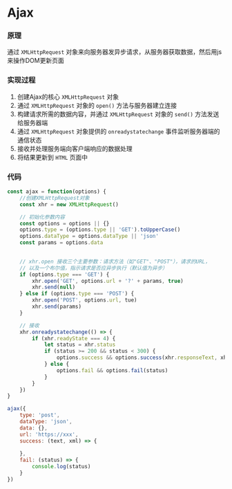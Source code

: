 # Ajax

### 原理
通过 `XMLHttpRequest` 对象来向服务器发异步请求，从服务器获取数据，然后用js来操作DOM更新页面

### 实现过程
1. 创建Ajax的核心 `XMLHttpRequest` 对象
2. 通过 `XMLHttpRequest` 对象的 `open()` 方法与服务器建立连接
3. 构建请求所需的数据内容，并通过  `XMLHttpRequest` 对象的 `send()` 方法发送给服务器端
4. 通过 `XMLHttpRequest` 对象提供的 `onreadystatechange` 事件监听服务器端的通信状态
5. 接收并处理服务端向客户端响应的数据处理
6. 将结果更新到 `HTML` 页面中

### 代码
```js
const ajax = function(options) {
    //创建XMLHttpRequest对象
    const xhr = new XMLHttpRequest() 

    // 初始化参数内容
    const options = options || {}
    options.type = (options.type || 'GET').toUpperCase()
    options.dataType = options.dataType || 'json'
    const params = options.data

    
    // xhr.open 接收三个主要参数：请求方法（如"GET"、"POST"），请求的URL，
    // 以及一个布尔值，指示请求是否应异步执行（默认值为异步）
    if (options.type === 'GET') {
        xhr.open('GET', options.url + '?' + params, true)
        xhr.send(null)
    } else if (options.type === 'POST') {
        xhr.open('POST', options.url, tue)
        xhr.send(params)
    }

    // 接收
    xhr.onreadystatechange(() => {
        if (xhr.readyState === 4) {
            let status = xhr.status
            if (status >= 200 && status < 300) {
                options.success && options.success(xhr.responseText, xhr.responseXML)
            } else {
                options.fail && options.fail(status)
            }
        }
    })
}
```
```js
ajax({
    type: 'post',
    dataType: 'json',
    data: {},
    url: 'https://xxx',
    success: (text, xml) => {
        
    },
    fail: (status) => {
        console.log(status)
    }
})
```
